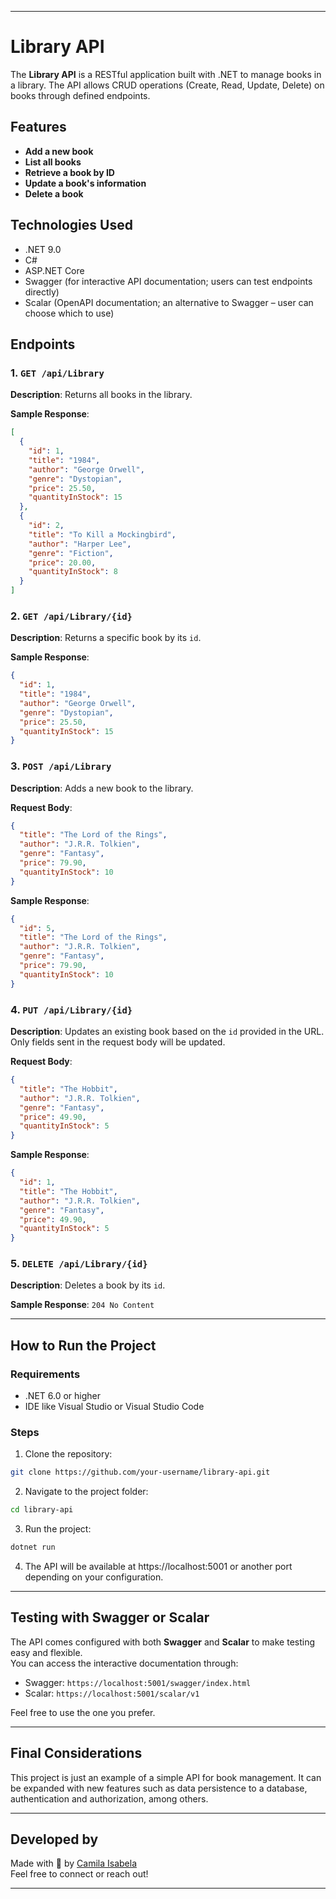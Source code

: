 ﻿
---

# Library API

The **Library API** is a RESTful application built with .NET to manage books in a library. The API allows CRUD operations (Create, Read, Update, Delete) on books through defined endpoints.

## Features

- **Add a new book**
- **List all books**
- **Retrieve a book by ID**
- **Update a book's information**
- **Delete a book**

## Technologies Used

- .NET 9.0  
- C#  
- ASP.NET Core  
- Swagger (for interactive API documentation; users can test endpoints directly)  
- Scalar (OpenAPI documentation; an alternative to Swagger – user can choose which to use)

## Endpoints

### 1. `GET /api/Library`

**Description**: Returns all books in the library.

**Sample Response**:

```json
[
  {
    "id": 1,
    "title": "1984",
    "author": "George Orwell",
    "genre": "Dystopian",
    "price": 25.50,
    "quantityInStock": 15
  },
  {
    "id": 2,
    "title": "To Kill a Mockingbird",
    "author": "Harper Lee",
    "genre": "Fiction",
    "price": 20.00,
    "quantityInStock": 8
  }
]
```

### 2. `GET /api/Library/{id}`

**Description**: Returns a specific book by its `id`.

**Sample Response**:

```json
{
  "id": 1,
  "title": "1984",
  "author": "George Orwell",
  "genre": "Dystopian",
  "price": 25.50,
  "quantityInStock": 15
}
```

### 3. `POST /api/Library`

**Description**: Adds a new book to the library.

**Request Body**:

```json
{
  "title": "The Lord of the Rings",
  "author": "J.R.R. Tolkien",
  "genre": "Fantasy",
  "price": 79.90,
  "quantityInStock": 10
}
```

**Sample Response**:

```json
{
  "id": 5,
  "title": "The Lord of the Rings",
  "author": "J.R.R. Tolkien",
  "genre": "Fantasy",
  "price": 79.90,
  "quantityInStock": 10
}
```

### 4. `PUT /api/Library/{id}`

**Description**: Updates an existing book based on the `id` provided in the URL. Only fields sent in the request body will be updated.

**Request Body**:

```json
{
  "title": "The Hobbit",
  "author": "J.R.R. Tolkien",
  "genre": "Fantasy",
  "price": 49.90,
  "quantityInStock": 5
}
```

**Sample Response**:

```json
{
  "id": 1,
  "title": "The Hobbit",
  "author": "J.R.R. Tolkien",
  "genre": "Fantasy",
  "price": 49.90,
  "quantityInStock": 5
}
```

### 5. `DELETE /api/Library/{id}`

**Description**: Deletes a book by its `id`.

**Sample Response**: `204 No Content`

---

## How to Run the Project

### Requirements

- .NET 6.0 or higher  
- IDE like Visual Studio or Visual Studio Code

### Steps

1. Clone the repository:

```bash
git clone https://github.com/your-username/library-api.git
```

2. Navigate to the project folder:

```bash
cd library-api
```

3. Run the project:

```bash
dotnet run
```

4. The API will be available at https://localhost:5001 or another port depending on your configuration.

---

## Testing with Swagger or Scalar

The API comes configured with both **Swagger** and **Scalar** to make testing easy and flexible.  
You can access the interactive documentation through:

- Swagger: `https://localhost:5001/swagger/index.html`  
- Scalar: `https://localhost:5001/scalar/v1`

Feel free to use the one you prefer.

---

## Final Considerations

This project is just an example of a simple API for book management. It can be expanded with new features such as data persistence to a database, authentication and authorization, among others.

---

## Developed by

Made with 💛 by [Camila Isabela](https://www.linkedin.com/in/camila-isabela/)  
Feel free to connect or reach out!

---
